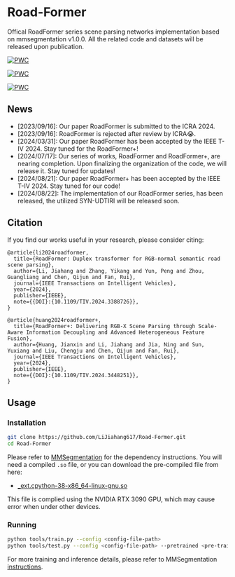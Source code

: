 # Road-Former
Offical RoadFormer series scene parsing networks implementation based on mmsegmentation v1.0.0. All the related code and datasets will be released upon publication.

[![PWC](https://img.shields.io/endpoint.svg?url=https://paperswithcode.com/badge/roadformer-delivering-rgb-x-scene-parsing/thermal-image-segmentation-on-mfn-dataset)](https://paperswithcode.com/sota/thermal-image-segmentation-on-mfn-dataset?p=roadformer-delivering-rgb-x-scene-parsing)  

[![PWC](https://img.shields.io/endpoint.svg?url=https://paperswithcode.com/badge/roadformer-delivering-rgb-x-scene-parsing/semantic-segmentation-on-fmb-dataset)](https://paperswithcode.com/sota/semantic-segmentation-on-fmb-dataset?p=roadformer-delivering-rgb-x-scene-parsing)  

[![PWC](https://img.shields.io/endpoint.svg?url=https://paperswithcode.com/badge/roadformer-delivering-rgb-x-scene-parsing/semantic-segmentation-on-zju-rgb-p)](https://paperswithcode.com/sota/semantic-segmentation-on-zju-rgb-p?p=roadformer-delivering-rgb-x-scene-parsing)  

## News
- [2023/09/16]: Our paper RoadFormer is submitted to the ICRA 2024.
- [2023/09/16]: RoadFormer is rejected after review by ICRA😭.
- [2024/03/31]: Our paper RoadFormer has been accepted by the IEEE T-IV 2024. Stay tuned for the RoadFormer+!
- [2024/07/17]: Our series of works, RoadFormer and RoadFormer+, are nearing completion. Upon finalizing the organization of the code, we will release it. Stay tuned for updates!
- [2024/08/21]: Our paper RoadFormer+ has been accepted by the IEEE T-IV 2024. Stay tuned for our code!
- [2024/08/22]: The implementation of our RoadFormer series, has been released, the utilized SYN-UDTIRI will be released soon.

## Citation
If you find our works useful in your research, please consider citing:
```
@article{li2024roadformer,
  title={RoadFormer: Duplex transformer for RGB-normal semantic road scene parsing},
  author={Li, Jiahang and Zhang, Yikang and Yun, Peng and Zhou, Guangliang and Chen, Qijun and Fan, Rui},
  journal={IEEE Transactions on Intelligent Vehicles},
  year={2024},
  publisher={IEEE},
  note={{DOI}:{10.1109/TIV.2024.3388726}},
}

@article{huang2024roadformer+,
  title={RoadFormer+: Delivering RGB-X Scene Parsing through Scale-Aware Information Decoupling and Advanced Heterogeneous Feature Fusion},
  author={Huang, Jianxin and Li, Jiahang and Jia, Ning and Sun, Yuxiang and Liu, Chengju and Chen, Qijun and Fan, Rui},
  journal={IEEE Transactions on Intelligent Vehicles},
  year={2024},
  publisher={IEEE},
  note={{DOI}:{10.1109/TIV.2024.3448251}},
}
```
## Usage 

### Installation

```bash
git clone https://github.com/LiJiahang617/Road-Former.git
cd Road-Former
```
Please refer to [MMSegmentation](https://github.com/open-mmlab/mmsegmentation/blob/main/docs/en/get_started.md#installation) for the dependency instructions.
You will need a compiled ``.so`` file, or you can download the pre-compiled file from here:
- [_ext.cpython-38-x86_64-linux-gnu.so](https://pan.baidu.com/s/1yg52J4umKiPLVVDeFwLfBA?pwd=apei)

This file is complied using the NVIDIA RTX 3090 GPU, which may cause error when under other devices.
### Running

```bash
python tools/train.py --config <config-file-path>
python tools/test.py --config <config-file-path> --pretrained <pre-trained-pth-path>
```
For more training and inference details, please refer to MMSegmentation [instructions](https://github.com/open-mmlab/mmsegmentation/blob/main/docs/en/user_guides/4_train_test.md).

